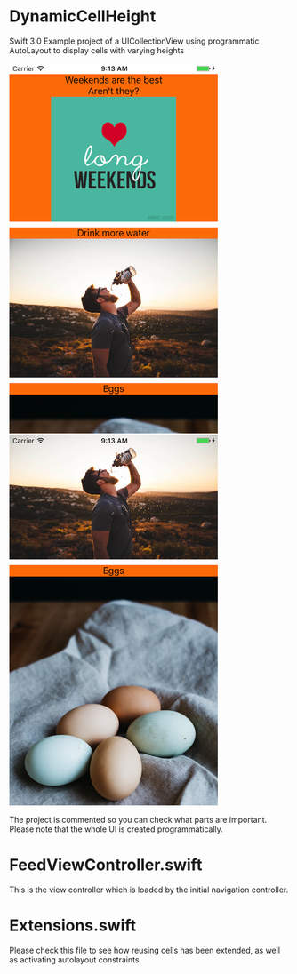 # DynamicCellHeight
Swift 3.0 Example project of a UICollectionView using programmatic AutoLayout to display cells with varying heights

![Alt text](/Screenshot1.png?raw=true "Screenshot 1")
![Alt text](/Screenshot2.png?raw=true "Screenshot 2")

The project is commented so you can check what parts are important.
Please note that the whole UI is created programmatically.

# FeedViewController.swift
This is the view controller which is loaded by the initial navigation controller.

# Extensions.swift
Please check this file to see how reusing cells has been extended, as well as activating autolayout constraints.
